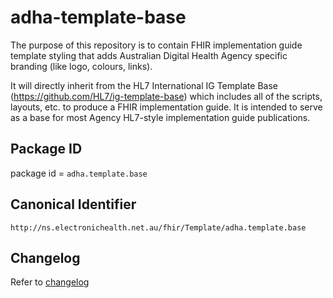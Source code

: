 # adha-template-base
The purpose of this repository is to contain FHIR implementation guide template styling that adds Australian Digital Health Agency specific branding (like logo, colours, links).  

It will directly inherit from the HL7 International IG Template Base (https://github.com/HL7/ig-template-base) which includes all of the scripts, layouts, etc. to produce a FHIR implementation guide. It is intended to serve as a base for most Agency HL7-style implementation guide publications.

## Package ID
package id = `adha.template.base`

## Canonical Identifier
`http://ns.electronichealth.net.au/fhir/Template/adha.template.base`

## Changelog
Refer to [changelog](CHANGELOG.md)